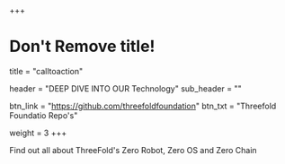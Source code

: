 +++
# Don't Remove title!
title = "calltoaction"

header = "DEEP DIVE INTO OUR Technology"
sub_header = ""

btn_link = "https://github.com/threefoldfoundation"
btn_txt = "Threefold Foundatio Repo's"

weight = 3
+++

Find out all about ThreeFold's Zero Robot, Zero OS and Zero Chain 
